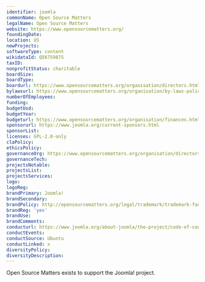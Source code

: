 ```yaml
---
identifier: joomla
commonName: Open Source Matters
legalName: Open Source Matters
website: https://www.opensourcematters.org/
foundingDate:
location: US
newProjects:
softwareType: content
wikidataId: Q56759875
taxID:
nonprofitStatus: charitable
boardSize:
boardType:
boardurl: https://www.opensourcematters.org/organisation/directors.html
bylawsurl: https://www.opensourcematters.org/organisation/by-laws-policies.html
numberOfEmployees:
funding:
budgetUsd:
budgetYear:
budgeturl: https://www.opensourcematters.org/organisation/finances.html
sponsorurl: https://www.joomla.org/current-sponsors.html
sponsorList:
licenses: GPL-2.0-only
claPolicy:
ethicsPolicy:
governanceOrg: https://www.opensourcematters.org/organisation/directors/policies.html
governanceTech:
projectsNotable:
projectsList:
projectsServices:
logo:
logoReg:
brandPrimary: Joomla!
brandSecondary:
brandPolicy: http://opensourcematters.org/legal/trademark/trademark-faq.html
brandReg: 'yes'
brandUse:
brandComments:
conducturl: https://www.joomla.org/about-joomla/the-project/code-of-conduct.html
conductEvents:
conductSource: Ubuntu
conductLinked: x
diversityPolicy:
diversityDescription:
---
```


Open Source Matters exists to support the Joomla! project.

